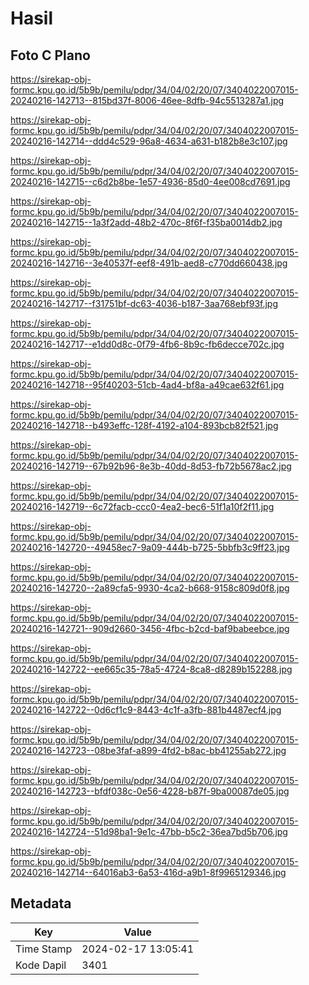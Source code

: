 # Hasil

## Foto C Plano

https://sirekap-obj-formc.kpu.go.id/5b9b/pemilu/pdpr/34/04/02/20/07/3404022007015-20240216-142713--815bd37f-8006-46ee-8dfb-94c5513287a1.jpg

https://sirekap-obj-formc.kpu.go.id/5b9b/pemilu/pdpr/34/04/02/20/07/3404022007015-20240216-142714--ddd4c529-96a8-4634-a631-b182b8e3c107.jpg

https://sirekap-obj-formc.kpu.go.id/5b9b/pemilu/pdpr/34/04/02/20/07/3404022007015-20240216-142715--c6d2b8be-1e57-4936-85d0-4ee008cd7691.jpg

https://sirekap-obj-formc.kpu.go.id/5b9b/pemilu/pdpr/34/04/02/20/07/3404022007015-20240216-142715--1a3f2add-48b2-470c-8f6f-f35ba0014db2.jpg

https://sirekap-obj-formc.kpu.go.id/5b9b/pemilu/pdpr/34/04/02/20/07/3404022007015-20240216-142716--3e40537f-eef8-491b-aed8-c770dd660438.jpg

https://sirekap-obj-formc.kpu.go.id/5b9b/pemilu/pdpr/34/04/02/20/07/3404022007015-20240216-142717--f31751bf-dc63-4036-b187-3aa768ebf93f.jpg

https://sirekap-obj-formc.kpu.go.id/5b9b/pemilu/pdpr/34/04/02/20/07/3404022007015-20240216-142717--e1dd0d8c-0f79-4fb6-8b9c-fb6decce702c.jpg

https://sirekap-obj-formc.kpu.go.id/5b9b/pemilu/pdpr/34/04/02/20/07/3404022007015-20240216-142718--95f40203-51cb-4ad4-bf8a-a49cae632f61.jpg

https://sirekap-obj-formc.kpu.go.id/5b9b/pemilu/pdpr/34/04/02/20/07/3404022007015-20240216-142718--b493effc-128f-4192-a104-893bcb82f521.jpg

https://sirekap-obj-formc.kpu.go.id/5b9b/pemilu/pdpr/34/04/02/20/07/3404022007015-20240216-142719--67b92b96-8e3b-40dd-8d53-fb72b5678ac2.jpg

https://sirekap-obj-formc.kpu.go.id/5b9b/pemilu/pdpr/34/04/02/20/07/3404022007015-20240216-142719--6c72facb-ccc0-4ea2-bec6-51f1a10f2f11.jpg

https://sirekap-obj-formc.kpu.go.id/5b9b/pemilu/pdpr/34/04/02/20/07/3404022007015-20240216-142720--49458ec7-9a09-444b-b725-5bbfb3c9ff23.jpg

https://sirekap-obj-formc.kpu.go.id/5b9b/pemilu/pdpr/34/04/02/20/07/3404022007015-20240216-142720--2a89cfa5-9930-4ca2-b668-9158c809d0f8.jpg

https://sirekap-obj-formc.kpu.go.id/5b9b/pemilu/pdpr/34/04/02/20/07/3404022007015-20240216-142721--909d2660-3456-4fbc-b2cd-baf9babeebce.jpg

https://sirekap-obj-formc.kpu.go.id/5b9b/pemilu/pdpr/34/04/02/20/07/3404022007015-20240216-142722--ee665c35-78a5-4724-8ca8-d8289b152288.jpg

https://sirekap-obj-formc.kpu.go.id/5b9b/pemilu/pdpr/34/04/02/20/07/3404022007015-20240216-142722--0d6cf1c9-8443-4c1f-a3fb-881b4487ecf4.jpg

https://sirekap-obj-formc.kpu.go.id/5b9b/pemilu/pdpr/34/04/02/20/07/3404022007015-20240216-142723--08be3faf-a899-4fd2-b8ac-bb41255ab272.jpg

https://sirekap-obj-formc.kpu.go.id/5b9b/pemilu/pdpr/34/04/02/20/07/3404022007015-20240216-142723--bfdf038c-0e56-4228-b87f-9ba00087de05.jpg

https://sirekap-obj-formc.kpu.go.id/5b9b/pemilu/pdpr/34/04/02/20/07/3404022007015-20240216-142724--51d98ba1-9e1c-47bb-b5c2-36ea7bd5b706.jpg

https://sirekap-obj-formc.kpu.go.id/5b9b/pemilu/pdpr/34/04/02/20/07/3404022007015-20240216-142714--64016ab3-6a53-416d-a9b1-8f9965129346.jpg


## Metadata

| Key        | Value               |
| ---------- | ------------------- |
| Time Stamp | 2024-02-17 13:05:41 |
| Kode Dapil | 3401                |



